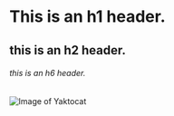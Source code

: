 # This is an h1 header.

## this is an h2 header.

###### this is an h6 header.

![Image of Yaktocat](https://octodex.github.com/images/yaktocat.png)
